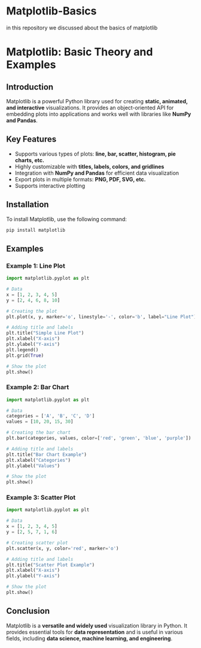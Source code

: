 # Matplotlib-Basics
in this repository we discussed about the basics of matplotlib

# Matplotlib: Basic Theory and Examples  

## Introduction  
Matplotlib is a powerful Python library used for creating **static, animated, and interactive** visualizations. It provides an object-oriented API for embedding plots into applications and works well with libraries like **NumPy and Pandas**.  

## Key Features  
- Supports various types of plots: **line, bar, scatter, histogram, pie charts, etc.**  
- Highly customizable with **titles, labels, colors, and gridlines**  
- Integration with **NumPy and Pandas** for efficient data visualization  
- Export plots in multiple formats: **PNG, PDF, SVG, etc.**  
- Supports interactive plotting  

## Installation  
To install Matplotlib, use the following command:  
```bash
pip install matplotlib
```
## Examples  

### Example 1: Line Plot  
```python
import matplotlib.pyplot as plt

# Data
x = [1, 2, 3, 4, 5]
y = [2, 4, 6, 8, 10]

# Creating the plot
plt.plot(x, y, marker='o', linestyle='-', color='b', label="Line Plot")

# Adding title and labels
plt.title("Simple Line Plot")
plt.xlabel("X-axis")
plt.ylabel("Y-axis")
plt.legend()
plt.grid(True)

# Show the plot
plt.show()
```

### Example 2: Bar Chart  
```python
import matplotlib.pyplot as plt

# Data
categories = ['A', 'B', 'C', 'D']
values = [10, 20, 15, 30]

# Creating the bar chart
plt.bar(categories, values, color=['red', 'green', 'blue', 'purple'])

# Adding title and labels
plt.title("Bar Chart Example")
plt.xlabel("Categories")
plt.ylabel("Values")

# Show the plot
plt.show()
```

### Example 3: Scatter Plot  
```python
import matplotlib.pyplot as plt

# Data
x = [1, 2, 3, 4, 5]
y = [2, 5, 7, 1, 6]

# Creating scatter plot
plt.scatter(x, y, color='red', marker='o')

# Adding title and labels
plt.title("Scatter Plot Example")
plt.xlabel("X-axis")
plt.ylabel("Y-axis")

# Show the plot
plt.show()
```

## Conclusion  
Matplotlib is a **versatile and widely used** visualization library in Python. It provides essential tools for **data representation** and is useful in various fields, including **data science, machine learning, and engineering**.

